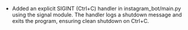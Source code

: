 - Added an explicit SIGINT (Ctrl+C) handler in instagram_bot/main.py using the signal module. The handler logs a shutdown message and exits the program, ensuring clean shutdown on Ctrl+C. 